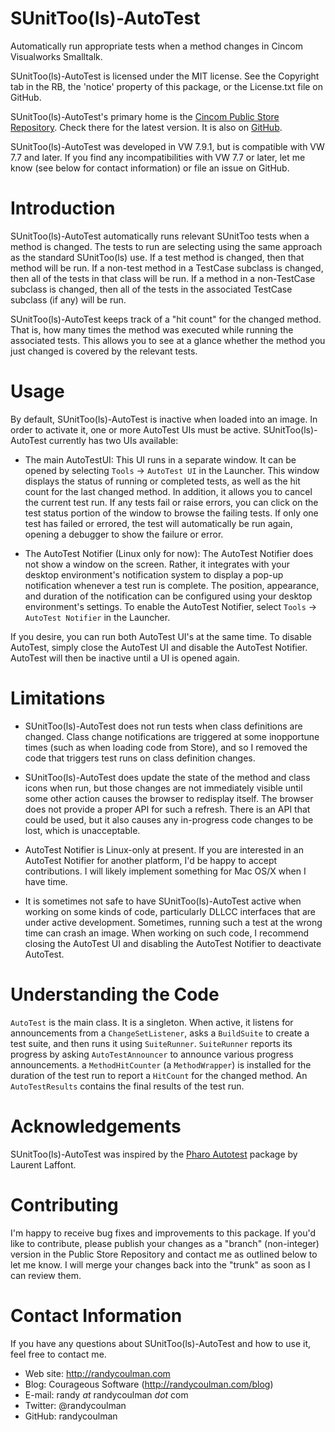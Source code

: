 # SUnitToo(ls)-AutoTest

Automatically run appropriate tests when a method changes in Cincom
Visualworks Smalltalk.

SUnitToo(ls)-AutoTest is licensed under the MIT license.  See the
Copyright tab in the RB, the 'notice' property of this package, or the
License.txt file on GitHub.

SUnitToo(ls)-AutoTest's primary home is the
[Cincom Public Store Repository](http://www.cincomsmalltalk.com/CincomSmalltalkWiki/Public+Store+Repository).
Check there for the latest version.  It is also on
[GitHub](https://github.com/randycoulman/SUnitToo(ls)-AutoTest).

SUnitToo(ls)-AutoTest was developed in VW 7.9.1, but is compatible
with VW 7.7 and later.  If you find any incompatibilities with VW 7.7
or later, let me know (see below for contact information) or file an
issue on GitHub.

# Introduction

SUnitToo(ls)-AutoTest automatically runs relevant SUnitToo tests when
a method is changed.  The tests to run are selecting using the same
approach as the standard SUnitToo(ls) use.  If a test method is
changed, then that method will be run.  If a non-test method in a
TestCase subclass is changed, then all of the tests in that class will
be run.  If a method in a non-TestCase subclass is changed, then all
of the tests in the associated TestCase subclass (if any) will be run.

SUnitToo(ls)-AutoTest keeps track of a "hit count" for the changed
method.  That is, how many times the method was executed while running
the associated tests.  This allows you to see at a glance whether the
method you just changed is covered by the relevant tests.

# Usage

By default, SUnitToo(ls)-AutoTest is inactive when loaded into an
image.  In order to activate it, one or more AutoTest UIs must be
active.  SUnitToo(ls)-AutoTest currently has two UIs available:

* The main AutoTestUI: This UI runs in a separate window.  It can be
  opened by selecting `Tools` -> `AutoTest UI` in the Launcher.  This
  window displays the status of running or completed tests, as well as
  the hit count for the last changed method.  In addition, it allows
  you to cancel the current test run.  If any tests fail or raise
  errors, you can click on the test status portion of the window to
  browse the failing tests.  If only one test has failed or errored,
  the test will automatically be run again, opening a debugger to show
  the failure or error.

* The AutoTest Notifier (Linux only for now): The AutoTest Notifier
  does not show a window on the screen.  Rather, it integrates with
  your desktop environment's notification system to display a pop-up
  notification whenever a test run is complete.  The position,
  appearance, and duration of the notification can be configured using
  your desktop environment's settings.  To enable the AutoTest
  Notifier, select `Tools` -> `AutoTest Notifier` in the Launcher.

If you desire, you can run both AutoTest UI's at the same time.  To
disable AutoTest, simply close the AutoTest UI and disable the
AutoTest Notifier.  AutoTest will then be inactive until a UI is
opened again.

# Limitations

* SUnitToo(ls)-AutoTest does not run tests when class definitions are
  changed.  Class change notifications are triggered at some
  inopportune times (such as when loading code from Store), and so I
  removed the code that triggers test runs on class definition
  changes.

* SUnitToo(ls)-AutoTest does update the state of the method and class
  icons when run, but those changes are not immediately visible until
  some other action causes the browser to redisplay itself.  The
  browser does not provide a proper API for such a refresh.  There is
  an API that could be used, but it also causes any in-progress code
  changes to be lost, which is unacceptable.

* AutoTest Notifier is Linux-only at present.  If you are interested
  in an AutoTest Notifier for another platform, I'd be happy to accept
  contributions.  I will likely implement something for Mac OS/X when
  I have time.

* It is sometimes not safe to have SUnitToo(ls)-AutoTest active when
  working on some kinds of code, particularly DLLCC interfaces that
  are under active development.  Sometimes, running such a test at the
  wrong time can crash an image.  When working on such code, I
  recommend closing the AutoTest UI and disabling the AutoTest
  Notifier to deactivate AutoTest.

# Understanding the Code

`AutoTest` is the main class.  It is a singleton.  When active, it
listens for announcements from a `ChangeSetListener`, asks a
`BuildSuite` to create a test suite, and then runs it using
`SuiteRunner`.  `SuiteRunner` reports its progress by asking
`AutoTestAnnouncer` to announce various progress announcements.  a
`MethodHitCounter` (a `MethodWrapper`) is installed for the duration
of the test run to report a `HitCount` for the changed method.  An
`AutoTestResults` contains the final results of the test run.

# Acknowledgements

SUnitToo(ls)-AutoTest was inspired by the
[Pharo Autotest](http://www.squeaksource.com/Autotest.html) package by
Laurent Laffont.

# Contributing

I'm happy to receive bug fixes and improvements to this package.  If
you'd like to contribute, please publish your changes as a "branch"
(non-integer) version in the Public Store Repository and contact me as
outlined below to let me know.  I will merge your changes back into
the "trunk" as soon as I can review them.

# Contact Information

If you have any questions about SUnitToo(ls)-AutoTest and how to use
it, feel free to contact me.

* Web site: http://randycoulman.com
* Blog: Courageous Software (http://randycoulman.com/blog)
* E-mail: randy _at_ randycoulman _dot_ com
* Twitter: @randycoulman
* GitHub: randycoulman
